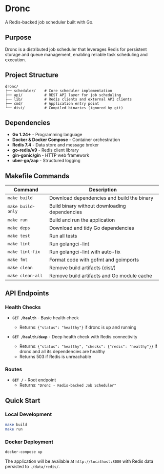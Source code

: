 # Dronc

A Redis-backed job scheduler built with Go.

## Purpose

Dronc is a distributed job scheduler that leverages Redis for persistent storage and queue management, enabling reliable task scheduling and execution.

## Project Structure

```
dronc/
├── scheduler/    # Core scheduler implementation
├── api/          # REST API layer for job scheduling
├── lib/          # Redis clients and external API clients
├── cmd/          # Application entry point
└── dist/         # Compiled binaries (ignored by git)
```

## Dependencies

- **Go 1.24+** - Programming language
- **Docker & Docker Compose** - Container orchestration
- **Redis 7.4** - Data store and message broker
- **go-redis/v9** - Redis client library
- **gin-gonic/gin** - HTTP web framework
- **uber-go/zap** - Structured logging

## Makefile Commands

| Command | Description |
|---------|-------------|
| `make build` | Download dependencies and build the binary |
| `make build-only` | Build binary without downloading dependencies |
| `make run` | Build and run the application |
| `make deps` | Download and tidy Go dependencies |
| `make test` | Run all tests |
| `make lint` | Run golangci-lint |
| `make lint-fix` | Run golangci-lint with auto-fix |
| `make fmt` | Format code with gofmt and goimports |
| `make clean` | Remove build artifacts (dist/) |
| `make clean-all` | Remove build artifacts and Go module cache |

## API Endpoints

### Health Checks

- **`GET /health`** - Basic health check
  - Returns: `{"status": "healthy"}` if dronc is up and running

- **`GET /health/deep`** - Deep health check with Redis connectivity
  - Returns: `{"status": "healthy", "checks": {"redis": "healthy"}}` if dronc and all its dependencies are healthy
  - Returns 503 if Redis is unreachable

### Routes

- **`GET /`** - Root endpoint
  - Returns: `"Dronc - Redis-backed Job Scheduler"`

## Quick Start

### Local Development
```bash
make build
make run
```

### Docker Deployment
```bash
docker-compose up
```

The application will be available at `http://localhost:8080` with Redis data persisted to `./data/redis/`.
